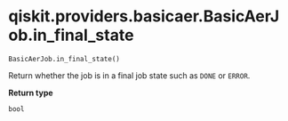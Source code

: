 # qiskit.providers.basicaer.BasicAerJob.in\_final\_state

`BasicAerJob.in_final_state()`

Return whether the job is in a final job state such as `DONE` or `ERROR`.

**Return type**

`bool`
